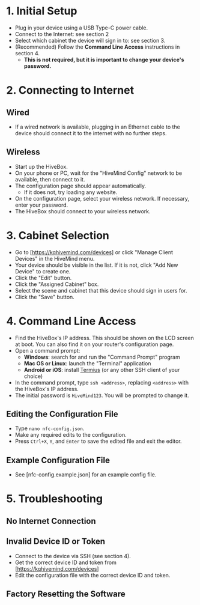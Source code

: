 # 1. Initial Setup

- Plug in your device using a USB Type-C power cable.
- Connect to the Internet: see section 2
- Select which cabinet the device will sign in to: see section 3.
- (Recommended) Follow the **Command Line Access** instructions in section 4.
  - **This is not required, but it is important to change your device's password.**

# 2. Connecting to Internet

## Wired

- If a wired network is available, plugging in an Ethernet cable to the device should connect it to the internet with no further steps.

## Wireless

- Start up the HiveBox.
- On your phone or PC, wait for the "HiveMind Config" network to be available, then connect to it.
- The configuration page should appear automatically.
  - If it does not, try loading any website.
- On the configuration page, select your wireless network. If necessary, enter your password.
- The HiveBox should connect to your wireless network.

# 3. Cabinet Selection

- Go to [https://kqhivemind.com/devices] or click "Manage Client Devices" in the HiveMind menu.
- Your device should be visible in the list. If it is not, click "Add New Device" to create one.
- Click the "Edit" button.
- Click the "Assigned Cabinet" box.
- Select the scene and cabinet that this device should sign in users for.
- Click the "Save" button.

# 4. Command Line Access

- Find the HiveBox's IP address. This should be shown on the LCD screen at boot. You can also find it on your router's configuration page.
- Open a command prompt:
  - **Windows**: search for and run the "Command Prompt" program
  - **Mac OS or Linux**: launch the "Terminal" application
  - **Android or iOS**: install [Termius](https://termius.com/) (or any other SSH client of your choice)
- In the command prompt, type `ssh <address>`, replacing `<address>` with the HiveBox's IP address.
- The initial password is `HiveMind123`. You will be prompted to change it.

## Editing the Configuration File

- Type `nano nfc-config.json`.
- Make any required edits to the configuration.
- Press `Ctrl+X`, `Y`, and `Enter` to save the edited file and exit the editor.

## Example Configuration File

- See [nfc-config.example.json] for an example config file.

# 5. Troubleshooting

## No Internet Connection

## Invalid Device ID or Token

- Connect to the device via SSH (see section 4).
- Get the correct device ID and token from [https://kqhivemind.com/devices]
- Edit the configuration file with the correct device ID and token.

## Factory Resetting the Software
